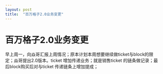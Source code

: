 ```yaml
---
layout: post
title:  "百万格子2.0业务变更"
---
```


# 百万格子2.0业务变更

早上周一，向焱哥汇报上周情况；原本计划本周想要继续做ticket与block的限定；焱哥提出2.0版本。ticket 增加传递业务；就是销售ticket 的链条做记录；最后block购买后对与ticket 传递链条上增加提成；


